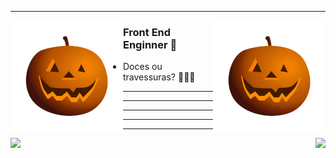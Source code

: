 

 ---
<p>
  <img width="180" align='left' src="https://github.com/spyrado/spyrado/blob/main/imagens/ezgif-3-a4635746fc7d.gif">
</p>
<p>
  <img width="180" align='right' src="https://github.com/spyrado/spyrado/blob/main/imagens/ezgif-3-a4635746fc7d.gif">
</p>

### Front End Enginner 🎃

* Doces ou travessuras? 🍬🍬🍬

---
---
---
---
---
<img width="450" align='left' src="https://github-readme-stats.vercel.app/api?username=spyrado&show_icons=true&theme=radical&count_private=true&include_all_commits=true&title_color=8c15b9&text_color=13F077&icon_color=F0B243&bg_color=1a1e2d">

<img align='right' src="https://github-readme-stats.vercel.app/api/top-langs/?username=spyrado&layout=compact">
